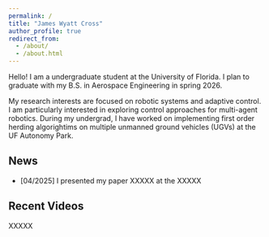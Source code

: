 ```yaml
---
permalink: /
title: "James Wyatt Cross"
author_profile: true
redirect_from: 
  - /about/
  - /about.html
---
```


Hello! I am a undergraduate student at the University of Florida. I plan to graduate with my B.S. in Aerospace Engineering in spring 2026.

My research interests are focused on robotic systems and adaptive control. I am particularly interested in exploring control approaches for multi-agent robotics. During my undergrad, I have worked on implementing first order herding algorightims on multiple unmanned ground vehicles (UGVs) at the UF Autonomy Park. 


News
------
- [04/2025] I presented my paper XXXXX at the XXXXX


Recent Videos
------
XXXXX